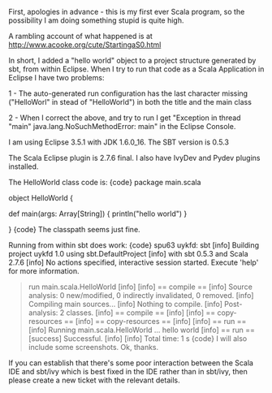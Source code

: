 First, apologies in advance - this is my first ever Scala program, so the possibility I am doing something stupid is quite high.

A rambling account of what happened is at http://www.acooke.org/cute/StartingaS0.html

In short, I added a "hello world" object to a project structure generated by sbt, from within Eclipse.  When I try to run that code as a Scala Application in Eclipse I have two problems:

1 - The auto-generated run configuration has the last character missing ("HelloWorl" in stead of "HelloWorld") in both the title and the main class

2 - When I correct the above, and try to run I get "Exception in thread "main" java.lang.NoSuchMethodError: main" in the Eclipse Console.

I am using Eclipse 3.5.1 with JDK 1.6.0_16.  The SBT version is 0.5.3

The Scala Eclipse plugin is 2.7.6 final.  I also have IvyDev and Pydev plugins installed.

The HelloWorld class code is:
{code}
package main.scala

object HelloWorld {

  def main(args: Array[String]) {
    println("hello world")
  }
  
}
{code}
The classpath seems just fine.

Running from within sbt does work:
{code}
spu63 uykfd: sbt
[info] Building project uykfd 1.0 using sbt.DefaultProject
[info]    with sbt 0.5.3 and Scala 2.7.6
[info] No actions specified, interactive session started. Execute 'help' for more information.
> run main.scala.HelloWorld
[info]
[info] == compile ==
[info]   Source analysis: 0 new/modified, 0 indirectly invalidated, 0 removed.
[info] Compiling main sources...
[info] Nothing to compile.
[info]   Post-analysis: 2 classes.
[info] == compile ==
[info]
[info] == copy-resources ==
[info] == copy-resources ==
[info]
[info] == run ==
[info] Running main.scala.HelloWorld ...
hello world
[info] == run ==
[success] Successful.
[info]
[info] Total time: 1 s
{code}
I will also include some screenshots.
Ok, thanks.

If you can establish that there's some poor interaction between the Scala IDE and sbt/ivy which is best fixed in the IDE rather than in sbt/ivy, then please create a new ticket with the relevant details.
